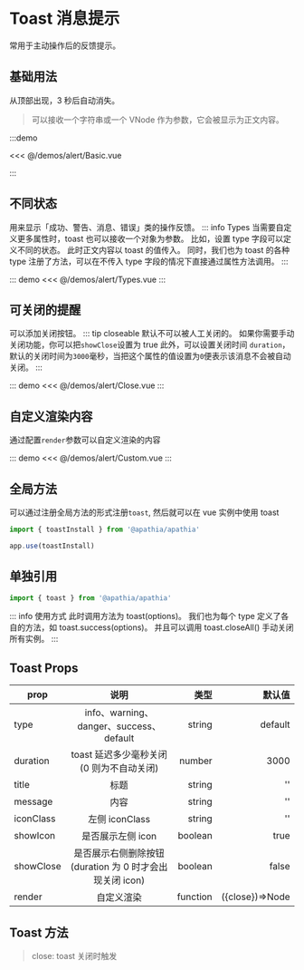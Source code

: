 # Toast 消息提示

常用于主动操作后的反馈提示。

## 基础用法

从顶部出现，3 秒后自动消失。

> 可以接收一个字符串或一个 VNode 作为参数，它会被显示为正文内容。

:::demo

<<< @/demos/alert/Basic.vue

:::

## 不同状态

用来显示「成功、警告、消息、错误」类的操作反馈。
::: info Types
当需要自定义更多属性时，toast 也可以接收一个对象为参数。 比如，设置 type 字段可以定义不同的状态。 此时正文内容以 toast 的值传入。 同时，我们也为 toast 的各种 type 注册了方法，可以在不传入 type 字段的情况下直接通过属性方法调用。
:::

::: demo
<<< @/demos/alert/Types.vue
:::

## 可关闭的提醒

可以添加关闭按钮。
::: tip closeable
默认不可以被人工关闭的。 如果你需要手动关闭功能，你可以把`showClose`设置为 true 此外，可以设置关闭时间 `duration`， 默认的关闭时间为`3000`毫秒，当把这个属性的值设置为`0`便表示该消息不会被自动关闭。
:::

::: demo
<<< @/demos/alert/Close.vue
:::

## 自定义渲染内容

通过配置`render`参数可以自定义渲染的内容

::: demo
<<< @/demos/alert/Custom.vue
:::

## 全局方法

可以通过注册全局方法的形式注册`toast`, 然后就可以在 vue 实例中使用 toast

```js
import { toastInstall } from '@apathia/apathia'

app.use(toastInstall)
```

## 单独引用

```js
import { toast } from '@apathia/apathia'
```

::: info 使用方式
此时调用方法为 toast(options)。 我们也为每个 type 定义了各自的方法，如 toast.success(options)。 并且可以调用 toast.closeAll() 手动关闭所有实例。
:::

## Toast Props

| prop      |                          说明                           |     类型 |          默认值 |
| --------- | :-----------------------------------------------------: | -------: | --------------: |
| type      |         info、warning、danger、success、default         |   string |         default |
| duration  |        toast 延迟多少毫秒关闭(0 则为不自动关闭)         |   number |            3000 |
| title     |                          标题                           |   string |              '' |
| message   |                          内容                           |   string |              '' |
| iconClass |                     左侧 iconClass                      |   string |              '' |
| showIcon  |                    是否展示左侧 icon                    |  boolean |            true |
| showClose | 是否展示右侧删除按钮(duration 为 0 时才会出现关闭 icon) |  boolean |           false |
| render    |                       自定义渲染                        | function | ({close})=>Node |

## Toast 方法

> close: toast 关闭时触发
